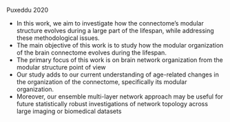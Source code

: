 Puxeddu 2020
- In this work, we aim to investigate how the connectome’s modular structure evolves during a large part of the lifespan, while addressing these methodological issues. 
- The main objective of this work is to study how the modular organization of the brain connectome evolves during the lifespan.
- The primary focus of this work is on brain network organization from the modular structure point of view
- Our study adds to our current understanding of age-related changes in the organization of the connectome, specifically its modular organization.
- Moreover, our ensemble multi-layer network approach may be useful for future statistically robust investigations of network topology across large imaging or biomedical datasets

